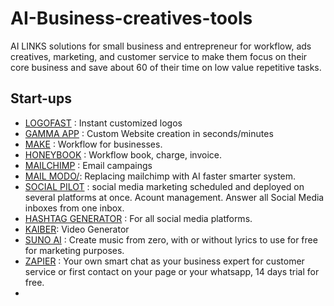 # AI-Business-creatives-tools 
AI LINKS solutions for small business and entrepreneur for workflow, ads creatives, marketing, and customer service to make them focus on their core business and save about 60 of their time on low value repetitive tasks. 

## Start-ups
- [LOGOFAST](https://shipfa.st/tools/logo-fast) : Instant customized logos
- [GAMMA APP](https://gamma.app/?lng=en) : Custom Website creation in seconds/minutes
- [MAKE](https://www.make.com/en?utm_campaign=gg-dg-nam-demandgen-search-brand&utm_source=google&utm_medium=cpc&utm_content=make&utm_term=make&gad_source=1&gclid=CjwKCAiAk9itBhASEiwA1my_6_Q6JH4KHhrUfr2VtRaobJlKHw3g6fSWTPXyglBZMhGvBt7Pju4tshoCeTMQAvD_BwE) : Workflow for businesses. 
- [HONEYBOOK](https://www.honeybook.com/getstarted?utm_source=google&utm_campaign=856275320&utm_medium=cpc&utm_content=e&utm_term=honeybook&placement=47188924001&device=c&gclsrc=aw.ds&gad_source=1&gclid=CjwKCAiAk9itBhASEiwA1my_6-QDmnmfWXDo6WqubT_uUXW6t4TUICZWYJdeTl-8RJEv9OYiKXkZzBoCh4YQAvD_BwE) : Workflow book, charge, invoice.
- [MAILCHIMP](https://mailchimp.com/landers/email-marketing-platform/?ds_c=DEPT_AOC_Google_Search_US_EN_Brand_Acquire_Exact_MKAG_US&ds_kids=p67927428952&ds_a_lid=kwd-2285509773&ds_cid=71700000089050340&ds_agid=58700007542018842&gad_source=1&gclid=CjwKCAiAk9itBhASEiwA1my_6wLfTyCOrrlrhUMBkEU2oAYtuOvEM7eldg9SA7Eu7MMTXxT1THaLABoCSfYQAvD_BwE&gclsrc=aw.ds) : Email campaings
- [MAIL MODO/](https://www.mailmodo.com/): Replacing mailchimp with AI faster smarter system.
- [SOCIAL PILOT](https://www.socialpilot.co/) : social media marketing scheduled and deployed on several platforms at once. Acount management. Answer all Social Media inboxes from one inbox.
- [HASHTAG GENERATOR](https://all-hashtag.com/hashtag-generator.php) : For all social media platforms.
- [KAIBER](https://kaiber.ai/): Video Generator
- [SUNO AI](https://www.suno.ai/) : Create music from zero, with or without lyrics to use for free for marketing purposes.
- [ZAPIER](https://zapier.com/ai/chatbot) : Your own smart chat as your business expert for customer service or first contact on your page or your whatsapp, 14 days trial for free. 
- 
